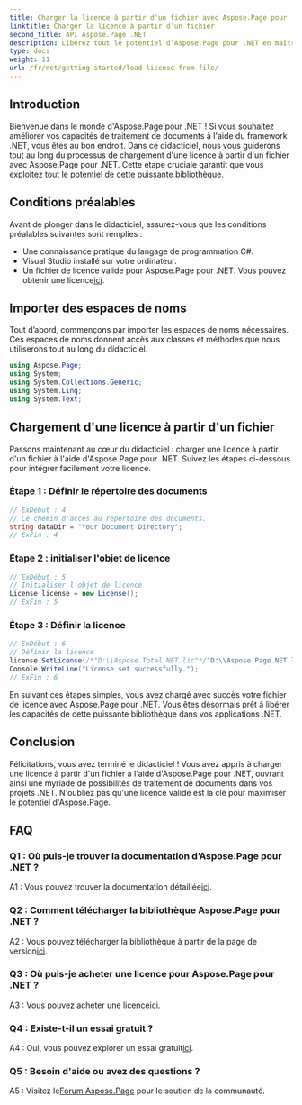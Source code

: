 ```yaml
---
title: Charger la licence à partir d'un fichier avec Aspose.Page pour .NET
linktitle: Charger la licence à partir d'un fichier
second_title: API Aspose.Page .NET
description: Libérez tout le potentiel d’Aspose.Page pour .NET en maîtrisant l’art du chargement de licences à partir de fichiers. Élevez vos capacités de traitement de documents en toute transparence.
type: docs
weight: 11
url: /fr/net/getting-started/load-license-from-file/
---
```

## Introduction

Bienvenue dans le monde d'Aspose.Page pour .NET ! Si vous souhaitez améliorer vos capacités de traitement de documents à l'aide du framework .NET, vous êtes au bon endroit. Dans ce didacticiel, nous vous guiderons tout au long du processus de chargement d'une licence à partir d'un fichier avec Aspose.Page pour .NET. Cette étape cruciale garantit que vous exploitez tout le potentiel de cette puissante bibliothèque.

## Conditions préalables

Avant de plonger dans le didacticiel, assurez-vous que les conditions préalables suivantes sont remplies :

- Une connaissance pratique du langage de programmation C#.
- Visual Studio installé sur votre ordinateur.
-  Un fichier de licence valide pour Aspose.Page pour .NET. Vous pouvez obtenir une licence[ici](https://purchase.aspose.com/buy).

## Importer des espaces de noms

Tout d’abord, commençons par importer les espaces de noms nécessaires. Ces espaces de noms donnent accès aux classes et méthodes que nous utiliserons tout au long du didacticiel.

```csharp
using Aspose.Page;
using System;
using System.Collections.Generic;
using System.Linq;
using System.Text;
```

## Chargement d'une licence à partir d'un fichier

Passons maintenant au cœur du didacticiel : charger une licence à partir d'un fichier à l'aide d'Aspose.Page pour .NET. Suivez les étapes ci-dessous pour intégrer facilement votre licence.

### Étape 1 : Définir le répertoire des documents

```csharp
// ExDébut : 4
// Le chemin d'accès au répertoire des documents.
string dataDir = "Your Document Directory";
// ExFin : 4
```

### Étape 2 : initialiser l'objet de licence

```csharp
// ExDébut : 5
// Initialiser l'objet de licence
License license = new License();
// ExFin : 5
```

### Étape 3 : Définir la licence

```csharp
// ExDébut : 6
// Définir la licence
license.SetLicense(/*"D:\\Aspose.Total.NET.lic"*/"D:\\Aspose.Page.NET.lic");
Console.WriteLine("License set successfully.");
// ExFin : 6
```

En suivant ces étapes simples, vous avez chargé avec succès votre fichier de licence avec Aspose.Page pour .NET. Vous êtes désormais prêt à libérer les capacités de cette puissante bibliothèque dans vos applications .NET.

## Conclusion

Félicitations, vous avez terminé le didacticiel ! Vous avez appris à charger une licence à partir d'un fichier à l'aide d'Aspose.Page pour .NET, ouvrant ainsi une myriade de possibilités de traitement de documents dans vos projets .NET. N'oubliez pas qu'une licence valide est la clé pour maximiser le potentiel d'Aspose.Page.


## FAQ

### Q1 : Où puis-je trouver la documentation d’Aspose.Page pour .NET ?

 A1 : Vous pouvez trouver la documentation détaillée[ici](https://reference.aspose.com/page/net/).

### Q2 : Comment télécharger la bibliothèque Aspose.Page pour .NET ?

 A2 : Vous pouvez télécharger la bibliothèque à partir de la page de version[ici](https://releases.aspose.com/page/net/).

### Q3 : Où puis-je acheter une licence pour Aspose.Page pour .NET ?

 A3 : Vous pouvez acheter une licence[ici](https://purchase.aspose.com/buy).

### Q4 : Existe-t-il un essai gratuit ?

 A4 : Oui, vous pouvez explorer un essai gratuit[ici](https://releases.aspose.com/).

### Q5 : Besoin d'aide ou avez des questions ? 

 A5 : Visitez le[Forum Aspose.Page](https://forum.aspose.com/c/page/39) pour le soutien de la communauté.